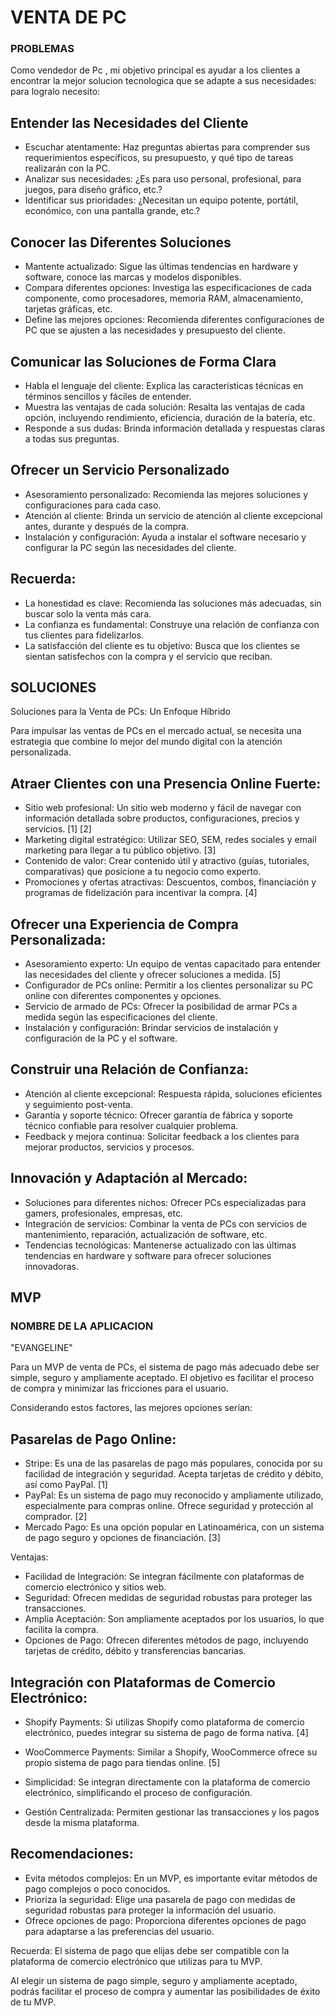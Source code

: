 # VENTA DE PC
### PROBLEMAS 
Como vendedor de Pc , mi objetivo principal es ayudar a los clientes a encontrar la mejor solucion tecnologica que se adapte a sus necesidades: para logralo necesito:

## Entender las Necesidades del Cliente
 
- Escuchar atentamente: Haz preguntas abiertas para comprender sus requerimientos específicos, su presupuesto, y qué tipo de tareas realizarán con la PC.
- Analizar sus necesidades: ¿Es para uso personal, profesional, para juegos, para diseño gráfico, etc.?
- Identificar sus prioridades: ¿Necesitan un equipo potente, portátil, económico, con una pantalla grande, etc.?
 
## Conocer las Diferentes Soluciones
 
- Mantente actualizado: Sigue las últimas tendencias en hardware y software, conoce las marcas y modelos disponibles.
- Compara diferentes opciones: Investiga las especificaciones de cada componente, como procesadores, memoria RAM, almacenamiento, tarjetas gráficas, etc.
- Define las mejores opciones:  Recomienda diferentes configuraciones de PC que se ajusten a las necesidades y presupuesto del cliente.
 
## Comunicar las Soluciones de Forma Clara
 
- Habla el lenguaje del cliente: Explica las características técnicas en términos sencillos y fáciles de entender.
- Muestra las ventajas de cada solución:  Resalta las ventajas de cada opción, incluyendo rendimiento, eficiencia, duración de la batería, etc.
- Responde a sus dudas:  Brinda información detallada y respuestas claras a todas sus preguntas.
 
## Ofrecer un Servicio Personalizado
 
- Asesoramiento personalizado:  Recomienda las mejores soluciones y configuraciones para cada caso.
- Atención al cliente:  Brinda un servicio de atención al cliente excepcional antes, durante y después de la compra.
- Instalación y configuración:  Ayuda a instalar el software necesario y configurar la PC según las necesidades del cliente.
 
## Recuerda:
 
- La honestidad es clave:  Recomienda las soluciones más adecuadas, sin buscar solo la venta más cara.
- La confianza es fundamental:  Construye una relación de confianza con tus clientes para fidelizarlos.
- La satisfacción del cliente es tu objetivo:  Busca que los clientes se sientan satisfechos con la compra y el servicio que reciban.

## SOLUCIONES

Soluciones para la Venta de PCs: Un Enfoque Híbrido
 
Para impulsar las ventas de PCs en el mercado actual, se necesita una estrategia que combine lo mejor del mundo digital con la atención personalizada.
 
## Atraer Clientes con una Presencia Online Fuerte:
 
- Sitio web profesional: Un sitio web moderno y fácil de navegar con información detallada sobre productos, configuraciones, precios y servicios. [1] [2]
- Marketing digital estratégico:  Utilizar SEO, SEM, redes sociales y email marketing para llegar a tu público objetivo. [3]
- Contenido de valor:  Crear contenido útil y atractivo (guías, tutoriales, comparativas) que posicione a tu negocio como experto.
- Promociones y ofertas atractivas:  Descuentos, combos, financiación y programas de fidelización para incentivar la compra. [4]
 
## Ofrecer una Experiencia de Compra Personalizada:
 
- Asesoramiento experto:  Un equipo de ventas capacitado para entender las necesidades del cliente y ofrecer soluciones a medida. [5]
- Configurador de PCs online:  Permitir a los clientes personalizar su PC online con diferentes componentes y opciones.
- Servicio de armado de PCs:  Ofrecer la posibilidad de armar PCs a medida según las especificaciones del cliente.
- Instalación y configuración:  Brindar servicios de instalación y configuración de la PC y el software.
 
## Construir una Relación de Confianza:
 
- Atención al cliente excepcional:  Respuesta rápida, soluciones eficientes y seguimiento post-venta.
- Garantía y soporte técnico:  Ofrecer garantía de fábrica y soporte técnico confiable para resolver cualquier problema.
- Feedback y mejora continua:  Solicitar feedback a los clientes para mejorar productos, servicios y procesos.
 
## Innovación y Adaptación al Mercado:
 
- Soluciones para diferentes nichos:  Ofrecer PCs especializadas para gamers, profesionales, empresas, etc.
- Integración de servicios:  Combinar la venta de PCs con servicios de mantenimiento, reparación, actualización de software, etc.
- Tendencias tecnológicas:  Mantenerse actualizado con las últimas tendencias en hardware y software para ofrecer soluciones innovadoras.
 
## MVP 
### NOMBRE DE LA APLICACION 
"EVANGELINE"

Para un MVP de venta de PCs, el sistema de pago más adecuado debe ser simple, seguro y ampliamente aceptado.  El objetivo es facilitar el proceso de compra y minimizar las fricciones para el usuario.
 
Considerando estos factores, las mejores opciones serían:
 
## Pasarelas de Pago Online:
 
- Stripe:  Es una de las pasarelas de pago más populares, conocida por su facilidad de integración y seguridad.  Acepta tarjetas de crédito y débito, así como PayPal. [1]
- PayPal:  Es un sistema de pago muy reconocido y ampliamente utilizado, especialmente para compras online.  Ofrece seguridad y protección al comprador. [2]
- Mercado Pago:  Es una opción popular en Latinoamérica, con un sistema de pago seguro y opciones de financiación. [3]
 
Ventajas:
 
- Facilidad de Integración:  Se integran fácilmente con plataformas de comercio electrónico y sitios web.
- Seguridad:  Ofrecen medidas de seguridad robustas para proteger las transacciones.
- Amplia Aceptación:  Son ampliamente aceptados por los usuarios, lo que facilita la compra.
- Opciones de Pago:  Ofrecen diferentes métodos de pago, incluyendo tarjetas de crédito, débito y transferencias bancarias.
 
## Integración con Plataformas de Comercio Electrónico:
 
- Shopify Payments:  Si utilizas Shopify como plataforma de comercio electrónico, puedes integrar su sistema de pago de forma nativa. [4]
- WooCommerce Payments:  Similar a Shopify, WooCommerce ofrece su propio sistema de pago para tiendas online. [5]
 
- Simplicidad:  Se integran directamente con la plataforma de comercio electrónico, simplificando el proceso de configuración.
- Gestión Centralizada:  Permiten gestionar las transacciones y los pagos desde la misma plataforma.
 
## Recomendaciones:
 
- Evita métodos complejos:  En un MVP, es importante evitar métodos de pago complejos o poco conocidos.
- Prioriza la seguridad:  Elige una pasarela de pago con medidas de seguridad robustas para proteger la información del usuario.
- Ofrece opciones de pago:  Proporciona diferentes opciones de pago para adaptarse a las preferencias del usuario.

Recuerda:  El sistema de pago que elijas debe ser compatible con la plataforma de comercio electrónico que utilizas para tu MVP.
 
Al elegir un sistema de pago simple, seguro y ampliamente aceptado, podrás facilitar el proceso de compra y aumentar las posibilidades de éxito de tu MVP.